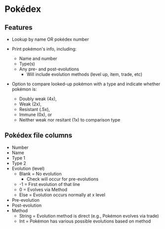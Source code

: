 # Pokédex

## Features
- Lookup by name OR pokédex number
- Print pokémon's info, including:
  - Name and number
  - Type(s)
  - Any pre- and post-evolutions
    - Will include evolution methods (level up, item, trade, etc)

- Option to compare looked-up pokémon with a type and indicate whether pokémon is:
  - Doubly weak (4x),
  - Weak (2x),
  - Resistant (.5x),
  - Immune (0x), or
  - Neither weak nor resitant (1x) to comparison type

## Pokédex file columns
- Number
- Name
- Type 1
- Type 2
- Evolution (level)
  - Blank = No evolution
    - Check will occur for pre-evolutions
  - -1 = First evolution of that line
  - 0 = Evolves via Method
  - Else = Evolution occurs normally at x level
- Pre-evolution
- Post-evolution
- Method
  - String = Evolution method is direct (e.g., Pokémon evolves via trade)
  - Int = Pokémon has various possible evolutions based on method
